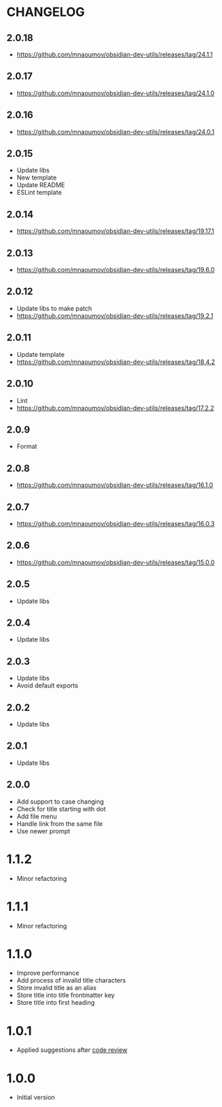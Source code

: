 # CHANGELOG

## 2.0.18

- https://github.com/mnaoumov/obsidian-dev-utils/releases/tag/24.1.1

## 2.0.17

- https://github.com/mnaoumov/obsidian-dev-utils/releases/tag/24.1.0

## 2.0.16

- https://github.com/mnaoumov/obsidian-dev-utils/releases/tag/24.0.1

## 2.0.15

- Update libs
- New template
- Update README
- ESLint template

## 2.0.14

- https://github.com/mnaoumov/obsidian-dev-utils/releases/tag/19.17.1

## 2.0.13

- https://github.com/mnaoumov/obsidian-dev-utils/releases/tag/19.6.0

## 2.0.12

- Update libs to make patch
- https://github.com/mnaoumov/obsidian-dev-utils/releases/tag/19.2.1

## 2.0.11

- Update template
- https://github.com/mnaoumov/obsidian-dev-utils/releases/tag/18.4.2

## 2.0.10

- Lint
- https://github.com/mnaoumov/obsidian-dev-utils/releases/tag/17.2.2

## 2.0.9

- Format

## 2.0.8

- https://github.com/mnaoumov/obsidian-dev-utils/releases/tag/16.1.0

## 2.0.7

- https://github.com/mnaoumov/obsidian-dev-utils/releases/tag/16.0.3

## 2.0.6

- https://github.com/mnaoumov/obsidian-dev-utils/releases/tag/15.0.0

## 2.0.5

- Update libs

## 2.0.4

- Update libs

## 2.0.3

- Update libs
- Avoid default exports

## 2.0.2

- Update libs

## 2.0.1

- Update libs

## 2.0.0

- Add support to case changing
- Check for title starting with dot
- Add file menu
- Handle link from the same file
- Use newer prompt

# 1.1.2

- Minor refactoring

# 1.1.1

- Minor refactoring

# 1.1.0

- Improve performance
- Add process of invalid title characters
- Store invalid title as an alias
- Store title into title frontmatter key
- Store title into first heading

# 1.0.1

- Applied suggestions after [code review](https://github.com/obsidianmd/obsidian-releases/pull/1782#issuecomment-1482613623)

# 1.0.0

- Initial version
